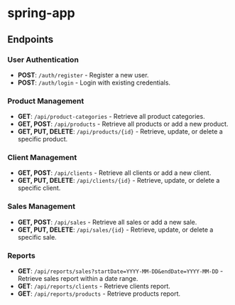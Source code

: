 # spring-app

<h2>Endpoints</h2>

<h3>User Authentication</h3>
<ul>
    <li><strong>POST</strong>: <code>/auth/register</code> - Register a new user.</li>
    <li><strong>POST</strong>: <code>/auth/login</code> - Login with existing credentials.</li>
</ul>

<h3>Product Management</h3>
<ul>
    <li><strong>GET</strong>: <code>/api/product-categories</code> - Retrieve all product categories.</li>
    <li><strong>GET, POST</strong>: <code>/api/products</code> - Retrieve all products or add a new product.</li>
    <li><strong>GET, PUT, DELETE</strong>: <code>/api/products/{id}</code> - Retrieve, update, or delete a specific product.</li>
</ul>

<h3>Client Management</h3>
<ul>
    <li><strong>GET, POST</strong>: <code>/api/clients</code> - Retrieve all clients or add a new client.</li>
    <li><strong>GET, PUT, DELETE</strong>: <code>/api/clients/{id}</code> - Retrieve, update, or delete a specific client.</li>
</ul>

<h3>Sales Management</h3>
<ul>
    <li><strong>GET, POST</strong>: <code>/api/sales</code> - Retrieve all sales or add a new sale.</li>
    <li><strong>GET, PUT, DELETE</strong>: <code>/api/sales/{id}</code> - Retrieve, update, or delete a specific sale.</li>
</ul>

<h3>Reports</h3>
<ul>
    <li><strong>GET</strong>: <code>/api/reports/sales?startDate=YYYY-MM-DD&amp;endDate=YYYY-MM-DD</code> - Retrieve sales report within a date range.</li>
    <li><strong>GET</strong>: <code>/api/reports/clients</code> - Retrieve clients report.</li>
    <li><strong>GET</strong>: <code>/api/reports/products</code> - Retrieve products report.</li>
</ul>

